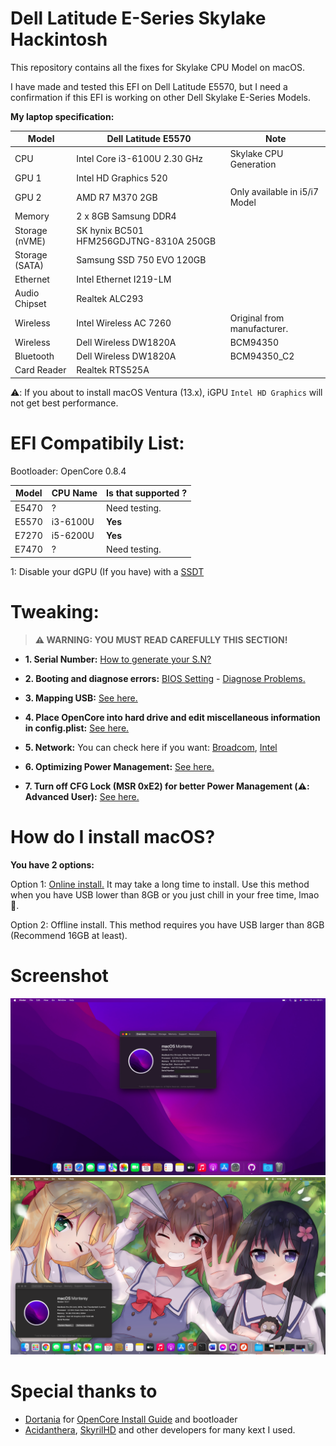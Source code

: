 # Dell Latitude E-Series Skylake Hackintosh
This repository contains all the fixes for Skylake CPU Model on macOS.

I have made and tested this EFI on Dell Latitude E5570, but I need a confirmation if this EFI is working on other Dell Skylake E-Series Models.

**My laptop specification:**

| Model  | Dell Latitude E5570 | Note |
| ------------- | ------------- | --------|
| CPU | Intel Core i3-6100U 2.30 GHz | Skylake CPU Generation |
| GPU 1 | Intel HD Graphics 520 | |
| GPU 2 | AMD R7 M370 2GB | Only available in i5/i7 Model |
| Memory | 2 x 8GB Samsung DDR4 |  |
| Storage (nVME) | SK hynix BC501 HFM256GDJTNG-8310A 250GB |  |
| Storage (SATA) | Samsung SSD 750 EVO 120GB |  |
| Ethernet | Intel Ethernet I219-LM |  |
| Audio Chipset | Realtek ALC293 |  |
| Wireless | Intel Wireless AC 7260 | Original from manufacturer. |
| Wireless | Dell Wireless DW1820A | BCM94350 |
| Bluetooth | Dell Wireless DW1820A | BCM94350_C2 |
| Card Reader | Realtek RTS525A |  |

⚠️: If you about to install macOS Ventura (13.x), iGPU `Intel HD Graphics` will not get best performance.

# EFI Compatibily List:
Bootloader: OpenCore 0.8.4

| Model | CPU Name | Is that supported ? |
| ---- | ------ | ------ |
| E5470 |  ? | Need testing. | 
| E5570 |  i3-6100U | **Yes** | 
| E7270 |  i5-6200U | **Yes** |
| E7470 |  ? | Need testing. |

1: Disable your dGPU (If you have) with a [SSDT](https://dortania.github.io/Getting-Started-With-ACPI/Laptops/laptop-disable.html)

# Tweaking:
> **⚠️ WARNING: YOU MUST READ CAREFULLY THIS SECTION!**

- **1. Serial Number:** [How to generate your S.N?](https://github.com/quynkk1/e-series-skylake-hackintosh-dell/blob/main/Tutorials/SN-Gen.md)

- **2. Booting and diagnose errors:** [BIOS Setting](https://github.com/quynkk1/e-series-skylake-hackintosh-dell/blob/main/Tutorials/BIOS.md) - [Diagnose Problems.]()

- **3. Mapping USB:** [See here.](https://github.com/USBToolBox/tool#usage)

- **4. Place OpenCore into hard drive and edit miscellaneous information in config.plist:** [See here.]()

- **5. Network:** You can check here if you want: [Broadcom](https://github.com/quynkk1/e-series-skylake-hackintosh-dell/blob/main/Tutorials/Wireless-Broadcom.md), [Intel](https://github.com/quynkk1/e-series-skylake-hackintosh-dell/blob/main/Tutorials/Wireless-Intel.md)

- **6. Optimizing Power Management:** [See here.](https://dortania.github.io/OpenCore-Post-Install/universal/pm.html#using-cpu-friend)

- **7. Turn off CFG Lock (MSR 0xE2) for better Power Management (⚠️: Advanced User):** [See here.](https://github.com/dreamwhite/bios-extraction-guide/tree/master/Dell)


# How do I install macOS?

**You have 2 options:**

Option 1: [Online install.](https://dortania.github.io/OpenCore-Install-Guide/installer-guide/) It may take a long time to install. Use this method when you have USB lower than 8GB or you just chill in your free time, lmao 🐸.

Option 2: Offline install. This method requires you have USB larger than 8GB (Recommend 16GB at least).

# Screenshot
![SCS1](https://github.com/quynkk1/e-series-skylake-hackintosh-dell/blob/main/Image/Image.jpeg)
![SCS2](https://github.com/quynkk1/e-series-skylake-hackintosh-dell/blob/main/Image/Image%202.png)

# Special thanks to
- [Dortania](https://github.com/dortania) for [OpenCore Install Guide](https://dortania.github.io/OpenCore-Install-Guide/) and bootloader
- [Acidanthera](https://github.com/acidanthera), [SkyrilHD](https://github.com/SkyrilHD) and other developers for many kext I used.
